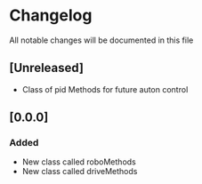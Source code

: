 # Changelog
All notable changes will be documented in this file

## [Unreleased]
- Class of pid Methods for future auton control

## [0.0.0]
### Added
- New class called roboMethods
- New class called driveMethods
